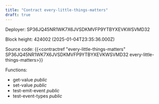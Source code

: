 ```yaml
---
title: "Contract every-little-things-matters"
draft: true
---
```

Deployer: SP36JQ45NR1WK7X6JVSDKMVFP9YTBYXEVKWSVMD32


 



Block height: 424002 (2025-01-04T23:35:36.000Z)

Source code: {{<contractref "every-little-things-matters" SP36JQ45NR1WK7X6JVSDKMVFP9YTBYXEVKWSVMD32 every-little-things-matters>}}

Functions:

* get-value _public_
* set-value _public_
* test-emit-event _public_
* test-event-types _public_
